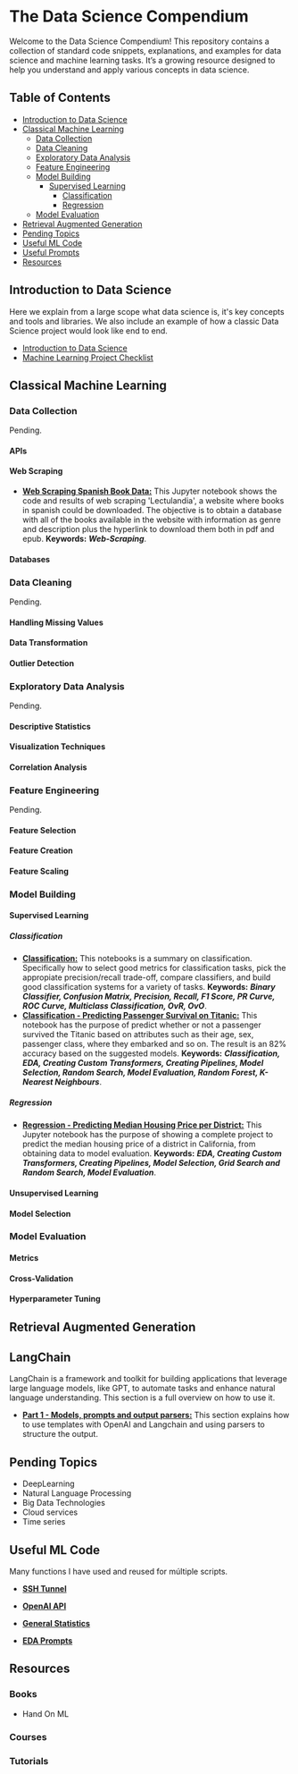 # The Data Science Compendium

Welcome to the Data Science Compendium! This repository contains a collection of standard code snippets, explanations, and examples for data science and machine learning tasks. It’s a growing resource designed to help you understand and apply various concepts in data science.

## Table of Contents
- [Introduction to Data Science](introduction-to-data-science)
- [Classical Machine Learning](classical-machine-learning)
  - [Data Collection](data-collection)
  - [Data Cleaning](data-cleaning)
  - [Exploratory Data Analysis](exploratory-data-analysis)
  - [Feature Engineering](feature-engineering)
  - [Model Building](model-building)
    - [Supervised Learning](supervised-learning)
      - [Classification](classification)
      - [Regression](regression)
  - [Model Evaluation](model-evaluation)
- [Retrieval Augmented Generation](retrieval-augmented-generation)
- [Pending Topics](pending-topics)
- [Useful ML Code](useful-ml-cod)
- [Useful Prompts](useful-prompts)
- [Resources](resources)

## Introduction to Data Science

Here we explain from a large scope what data science is, it's key concepts and tools and libraries. We also include an example of how a classic Data Science project would look like end to end.
- [Introduction to Data Science](introduction_to_data_science/introduction_to_data_science.md)
- [Machine Learning Project Checklist](introduction_to_data_science/machine_learning_project_checklist.md)

## Classical Machine Learning

### Data Collection
Pending.
#### APIs
#### Web Scraping
- [**Web Scraping Spanish Book Data:**](<web_scrapping/Web Scraping Spanish Book Data.ipynb>) This Jupyter notebook shows the code and results of web scraping 'Lectulandia', a website where books in spanish could be downloaded. The objective is to obtain a database with all of the books available in the website with information as genre and description plus the hyperlink to download them both in pdf and epub. **Keywords:** ***Web-Scraping***.
#### Databases

### Data Cleaning
Pending.
#### Handling Missing Values
#### Data Transformation
#### Outlier Detection

### Exploratory Data Analysis
Pending.
#### Descriptive Statistics
#### Visualization Techniques
#### Correlation Analysis

### Feature Engineering
Pending.
#### Feature Selection
#### Feature Creation
#### Feature Scaling

### Model Building

#### Supervised Learning

##### Classification

- [**Classification:**](classification/Classification.ipynb) This notebooks is a summary on classification. Specifically how to select good metrics for classification tasks, pick the appropiate precision/recall trade-off, compare classifiers, and build good classification systems for a variety of tasks. **Keywords:** ***Binary Classifier, Confusion Matrix, Precision, Recall, F1 Score, PR Curve, ROC Curve, Multiclass Classification, OvR, OvO***.
- [**Classification - Predicting Passenger Survival on Titanic:**](<classification/Classification - Predict Passenger Survival On Titanic.ipynb>) This notebook has the purpose of predict whether or not a passenger survived the Titanic based on attributes such as their age, sex, passenger class, where they embarked and so on. The result is an 82% accuracy based on the suggested models. **Keywords:** ***Classification, EDA, Creating Custom Transformers, Creating Pipelines, Model Selection, Random Search, Model Evaluation, Random Forest, K-Nearest Neighbours***.

##### Regression
- [**Regression - Predicting Median Housing Price per District:**](<examples/Predicting Median Housing Price per District.ipynb>) This Jupyter notebook has the purpose of showing a complete project to predict the median housing price of a district in California, from obtaining data to model evaluation. **Keywords:** ***EDA, Creating Custom Transformers, Creating Pipelines, Model Selection, Grid Search and Random Search, Model Evaluation***.
#### Unsupervised Learning
#### Model Selection

### Model Evaluation

#### Metrics
#### Cross-Validation
#### Hyperparameter Tuning

## Retrieval Augmented Generation

## LangChain

LangChain is a framework and toolkit for building applications that leverage large language models, like GPT, to automate tasks and enhance natural language understanding. This section is a full overview on how to use it.

- [**Part 1 - Models, prompts and output parsers:**](langchain/models_prompts_parsers.ipynb) This section explains how to use templates with OpenAI and Langchain and using parsers to structure the output.

## Pending Topics
- DeepLearning
- Natural Language Processing
- Big Data Technologies
- Cloud services
- Time series


## Useful ML Code
Many functions I have used and reused for múltiple scripts.
- [**SSH Tunnel**](functions/data_conections.py)
- [**OpenAI API**](functions/openai_models.py)
- [**General Statistics**](functions/stats.py)

- [**EDA Prompts**](useful_prompts/EDA.txt)


## Resources
### Books
- Hand On ML
### Courses
### Tutorials
